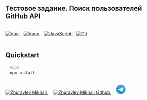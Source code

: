 ## Тестовое задание. Поиск пользователей GitHub API
<br />
<div>
    <a href="https://vuejs.org/">
        <img alt="Vue"
            src="https://img.shields.io/badge/-Vue-42b883?style=for-the-badge&logo=vue&logoColor=black" />
    </a>
    &nbsp;&nbsp;
    <a href="https://vuex.vuejs.org/">
        <img alt="Vuex"
            src="https://img.shields.io/badge/-Vuex-42b883?style=for-the-badge&logo=vue&logoColor=black" />
    </a>
    &nbsp;&nbsp;
    <a href="https://developer.mozilla.org/en-US/docs/Web/JavaScript">
        <img alt="JavaScript"
            src="https://img.shields.io/badge/-JavaScript-F7DF1E?style=for-the-badge&logo=javascript&logoColor=black" />
    </a>
    &nbsp;&nbsp;
    <a href="https://git-scm.com/">
        <img alt="Git" src="https://img.shields.io/badge/-Git-F05032?style=for-the-badge&logo=git&logoColor=white" />
    </a>
</div>

<br />

## Quickstart

```bash
  #npm
  npm install
  ```

<br />

<div>
    <a href="https://www.facebook.com/zedmfix">
        <img alt="Zhuravlev Mikhail" width="30px"
            src="https://raw.githubusercontent.com/peterthehan/peterthehan/master/assets/facebook.svg" />
    </a>
    &nbsp;&nbsp;&nbsp;
    <a href="https://github.com/MiCkEyZzZ">
        <img alt="Zhuravlev Mikhail Github" width="30px"
            src="https://raw.githubusercontent.com/peterthehan/peterthehan/master/assets/github.svg" />
    </a>
    &nbsp;&nbsp;&nbsp;
    <a href="https://t.me/Mickey_Zzz">
        <img alt="Zhuravlev Mikhail" width="30px"
            src="https://raw.githubusercontent.com/github/explore/80688e429a7d4ef2fca1e82350fe8e3517d3494d/topics/telegram/telegram.png" />
    </a>
</div>
